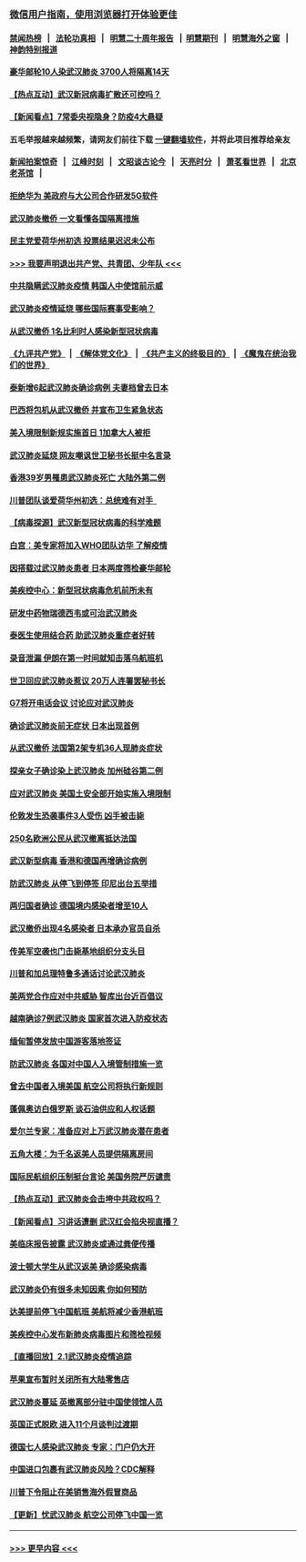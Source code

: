 ### [微信用户指南，使用浏览器打开体验更佳](https://github.com/gfw-breaker/banned-news1/blob/master/indexes/wechat-guide.md?t=0)
#### [禁闻热榜](热点新闻.md?t=0)  &nbsp;&nbsp;|&nbsp;&nbsp; [法轮功真相](https://github.com/gfw-breaker/truth/blob/master/README.md?t=0) &nbsp;&nbsp;|&nbsp;&nbsp; [明慧二十周年报告](https://github.com/gfw-breaker/mh-reports/blob/master/README.md?t=0) &nbsp;&nbsp;|&nbsp;&nbsp;[明慧期刊](https://github.com/gfw-breaker/mh-qikan) &nbsp;&nbsp;|&nbsp;&nbsp; [明慧海外之窗](https://github.com/gfw-breaker/mh-news/blob/master/README.md?t=0) &nbsp;&nbsp;|&nbsp;&nbsp; [神韵特别报道](https://github.com/gfw-breaker/mh-news/blob/master/shenyun.md?t=0)
#### [豪华邮轮10人染武汉肺炎 3700人将隔离14天](../pages/nsc418/n11845543.md?t=02051455) 
#### [【热点互动】武汉新冠病毒扩散还可控吗？](../pages/nsc418/n11844750.md?t=02051455) 
#### [【新闻看点】7常委央视隐身？防疫4大悬疑](../pages/nsc418/n11844611.md?t=02051455) 
#### 五毛举报越来越频繁，请网友们前往下载 [一键翻墙软件](https://github.com/gfw-breaker/ssr-accounts)，并将此项目推荐给亲友
#### [新闻拍案惊奇](https://github.com/gfw-breaker/banned-news1/blob/master/pages/link4.md) &nbsp;&nbsp;|&nbsp;&nbsp; [江峰时刻](https://github.com/gfw-breaker/banned-news1/blob/master/pages/link4.md) &nbsp;&nbsp;|&nbsp;&nbsp; [文昭谈古论今](https://github.com/gfw-breaker/banned-news1/blob/master/pages/link4.md) &nbsp;&nbsp;|&nbsp;&nbsp; [天亮时分](https://github.com/gfw-breaker/banned-news1/blob/master/pages/link4.md) &nbsp;&nbsp;|&nbsp;&nbsp; [萧茗看世界](https://github.com/gfw-breaker/banned-news1/blob/master/pages/link4.md) &nbsp;&nbsp;|&nbsp;&nbsp; [北京老茶馆](https://github.com/gfw-breaker/banned-news1/blob/master/pages/link4.md) &nbsp;&nbsp;|&nbsp;&nbsp; 
#### [拒绝华为 美政府与大公司合作研发5G软件](../pages/nsc418/n11844625.md?t=02051455) 
#### [武汉肺炎撤侨 一文看懂各国隔离措施](../pages/nsc418/n11844216.md?t=02051455) 
#### [民主党爱荷华州初选 投票结果迟迟未公布](../pages/nsc418/n11844207.md?t=02051455) 
#### [>>> 我要声明退出共产党、共青团、少年队 <<<](https://github.com/begood0513/goodnews/blob/master/quit/letter.md) 
#### [中共隐瞒武汉肺炎疫情 韩国人中使馆前示威](../pages/nsc418/n11844084.md?t=02051455) 
#### [武汉肺炎疫情延烧 哪些国际赛事受影响？](../pages/nsc418/n11843958.md?t=02051455) 
#### [从武汉撤侨 1名比利时人感染新型冠状病毒](../pages/nsc418/n11843977.md?t=02051455) 
#### [《九评共产党》](https://github.com/begood0513/9ping.md/blob/master/README.md) &nbsp;|&nbsp; [《解体党文化》](../../../../jtdwh.md/blob/master/README.md)  &nbsp;|&nbsp; [《共产主义的终极目的》](../../../../gczydzjmd.md/blob/master/README.md) &nbsp;|&nbsp; [《魔鬼在统治我们的世界》](../../../../mgztzwmdsj.md/blob/master/README.md) 
#### [泰新增6起武汉肺炎确诊病例 夫妻档曾去日本](../pages/nsc418/n11843900.md?t=02051455) 
#### [巴西将包机从武汉撤侨 并宣布卫生紧急状态](../pages/nsc418/n11843418.md?t=02051455) 
#### [美入境限制新规实施首日 1加拿大人被拒](../pages/nsc418/n11843058.md?t=02051455) 
#### [武汉肺炎延烧 网友嘲讽世卫秘书长挺中名言录](../pages/nsc418/n11843056.md?t=02051455) 
#### [香港39岁男罹患武汉肺炎死亡 大陆外第二例](../pages/nsc418/n11843026.md?t=02051455) 
#### [川普团队谈爱荷华州初选：总统难有对手  ](../pages/nsc418/n11842867.md?t=02051455) 
#### [【病毒探源】武汉新型冠状病毒的科学难题](../pages/nsc418/n11842176.md?t=02051455) 
#### [白宫：美专家将加入WHO团队访华 了解疫情](../pages/nsc418/n11842198.md?t=02051455) 
#### [因搭载过武汉肺炎患者 日本两度筛检豪华邮轮](../pages/nsc418/n11842447.md?t=02051455) 
#### [美疾控中心：新型冠状病毒危机前所未有](../pages/nsc418/n11842406.md?t=02051455) 
#### [研发中药物瑞德西韦或可治武汉肺炎](../pages/nsc418/n11842100.md?t=02051455) 
#### [泰医生使用结合药 助武汉肺炎重症者好转](../pages/nsc418/n11842096.md?t=02051455) 
#### [录音泄漏 伊朗在第一时间就知击落乌航班机](../pages/nsc418/n11842002.md?t=02051455) 
#### [世卫回应武汉肺炎惹议 20万人连署罢秘书长](../pages/nsc418/n11841664.md?t=02051455) 
#### [G7将开电话会议 讨论应对武汉肺炎](../pages/nsc418/n11841658.md?t=02051455) 
#### [确诊武汉肺炎前无症状 日本出现首例](../pages/nsc418/n11841567.md?t=02051455) 
#### [从武汉撤侨 法国第2架专机36人现肺炎症状](../pages/nsc418/n11841382.md?t=02051455) 
#### [探亲女子确诊染上武汉肺炎 加州硅谷第二例](../pages/nsc418/n11839784.md?t=02051455) 
#### [应对武汉肺炎 美国土安全部开始实施入境限制](../pages/nsc418/n11839729.md?t=02051455) 
#### [伦敦发生恐袭事件3人受伤 凶手被击毙](../pages/nsc418/n11839442.md?t=02051455) 
#### [250名欧洲公民从武汉撤离抵达法国](../pages/nsc418/n11839438.md?t=02051455) 
#### [武汉新型病毒 香港和德国再增确诊病例](../pages/nsc418/n11839381.md?t=02051455) 
#### [防武汉肺炎 从停飞到停签 印尼出台五举措](../pages/nsc418/n11839282.md?t=02051455) 
#### [两归国者确诊 德国境内感染者增至10人](../pages/nsc418/n11839164.md?t=02051455) 
#### [武汉撤侨出现4名感染者 日本承办官员自杀](../pages/nsc418/n11839044.md?t=02051455) 
#### [传美军空袭也门击毙基地组织分支头目](../pages/nsc418/n11839210.md?t=02051455) 
#### [川普和加总理特鲁多通话讨论武汉肺炎](../pages/nsc418/n11839128.md?t=02051455) 
#### [美两党合作应对中共威胁 智库出台近百倡议](../pages/nsc418/n11838437.md?t=02051455) 
#### [越南确诊7例武汉肺炎 国家首次进入防疫状态](../pages/nsc418/n11838860.md?t=02051455) 
#### [缅甸暂停发放中国游客落地签证](../pages/nsc418/n11838730.md?t=02051455) 
#### [防武汉肺炎 各国对中国人入境管制措施一览](../pages/nsc418/n11838726.md?t=02051455) 
#### [曾去中国者入境美国 航空公司将执行新规则](../pages/nsc418/n11838375.md?t=02051455) 
#### [蓬佩奥访白俄罗斯 谈石油供应和人权话题](../pages/nsc418/n11838242.md?t=02051455) 
#### [爱尔兰专家：准备应对上万武汉肺炎潜在患者](../pages/nsc418/n11837978.md?t=02051455) 
#### [五角大楼：为千名返美人员提供隔离房间](../pages/nsc418/n11837831.md?t=02051455) 
#### [国际民航组织压制挺台言论 美国务院严厉谴责](../pages/nsc418/n11837791.md?t=02051455) 
#### [【热点互动】武汉肺炎会击垮中共政权吗？](../pages/nsc418/n11837779.md?t=02051455) 
#### [【新闻看点】习讲话遭删 武汉红会掐央视直播？](../pages/nsc418/n11837573.md?t=02051455) 
#### [美临床报告披露 武汉肺炎或通过粪便传播](../pages/nsc418/n11837626.md?t=02051455) 
#### [波士顿大学生从武汉返美 确诊感染病毒](../pages/nsc418/n11837580.md?t=02051455) 
#### [武汉肺炎仍有很多未知因素 你如何预防](../pages/nsc418/n11837666.md?t=02051455) 
#### [达美提前停飞中国航班 美航将减少香港航班](../pages/nsc418/n11837649.md?t=02051455) 
#### [美疾控中心发布新肺炎病毒图片和筛检视频](../pages/nsc418/n11837491.md?t=02051455) 
#### [【直播回放】2.1武汉肺炎疫情追踪](../pages/nsc418/n11837232.md?t=02051455) 
#### [苹果宣布暂时关闭所有大陆零售店](../pages/nsc418/n11837097.md?t=02051455) 
#### [武汉肺炎蔓延 英撤离部分驻中国使领馆人员](../pages/nsc418/n11837061.md?t=02051455) 
#### [英国正式脱欧 进入11个月谈判过渡期](../pages/nsc418/n11836911.md?t=02051455) 
#### [德国七人感染武汉肺炎 专家：门户仍大开](../pages/nsc418/n11836344.md?t=02051455) 
#### [中国进口包裹有武汉肺炎风险？CDC解释](../pages/nsc418/n11836321.md?t=02051455) 
#### [川普下令阻止在美销售海外假冒商品](../pages/nsc418/n11836261.md?t=02051455) 
#### [【更新】忧武汉肺炎 航空公司停飞中国一览](../pages/nsc418/n11835931.md?t=02051455) 

----
#### [ >>> 更早内容 <<< ](../indexes/nsc418-earlier.md)

